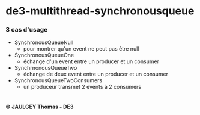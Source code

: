 # de3-multithread-synchronousqueue

### 3 cas d'usage
- SynchronousQueueNull
  - pour montrer qu'un event ne peut pas être null
- SynchronousQueueOne 
  - échange d'un event entre un producer et un consumer
- SynchrnonousQueueTwo
  - échange de deux event entre un producer et un consumer
- SynchronousQueueTwoConsumers
  - un produceur transmet 2 events à 2 consumers
    <br /><br />
#### © JAULGEY Thomas - DE3
